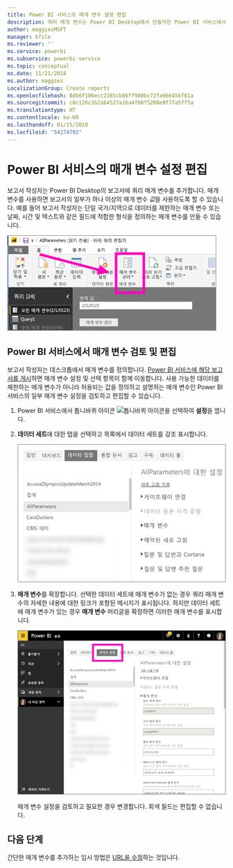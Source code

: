 ```yaml
---
title: Power BI 서비스의 매개 변수 설정 편집
description: 쿼리 매개 변수는 Power BI Desktop에서 만들지만 Power BI 서비스에서 검토되고 업데이트될 수 있습니다.
author: maggiesMSFT
manager: kfile
ms.reviewer: ''
ms.service: powerbi
ms.subservice: powerbi-service
ms.topic: conceptual
ms.date: 11/21/2018
ms.author: maggies
LocalizationGroup: Create reports
ms.openlocfilehash: 8db6f106ecc2285cb66ff980bc72fa666456f81a
ms.sourcegitcommit: c8c126c1b2ab4527a16a4fb8f5208e0f7fa5ff5a
ms.translationtype: HT
ms.contentlocale: ko-KR
ms.lasthandoff: 01/15/2019
ms.locfileid: "54274792"
---
```

# <a name="edit-parameter-settings-in-the-power-bi-service"></a>Power BI 서비스의 매개 변수 설정 편집
보고서 작성자는 Power BI Desktop의 보고서에 쿼리 매개 변수를 추가합니다. 매개 변수를 사용하면 보고서의 일부가 하나 이상의 매개 변수 *값*을 사용하도록 할 수 있습니다. 예를 들어 보고서 작성자는 단일 국가/지역으로 데이터를 제한하는 매개 변수 또는 날짜, 시간 및 텍스트와 같은 필드에 적합한 형식을 정의하는 매개 변수를 만들 수 있습니다.

![데스크톱에서 매개 변수 관리 옵션을 보여주는 홈 탭](media/service-parameters/power-bi-manage-parameters.png)

## <a name="review-and-edit-parameters-in-power-bi-service"></a>Power BI 서비스에서 매개 변수 검토 및 편집

보고서 작성자는 데스크톱에서 매개 변수를 정의합니다. [Power BI 서비스에 해당 보고서를 게시](desktop-upload-desktop-files.md)하면 매개 변수 설정 및 선택 항목이 함께 이동합니다. 사용 가능한 데이터를 제한하는 매개 변수가 아니라 허용되는 값을 정의하고 설명하는 매개 변수인 Power BI 서비스의 일부 매개 변수 설정을 검토하고 편집할 수 있습니다.

1. Power BI 서비스에서 톱니바퀴 아이콘 ![톱니바퀴 아이콘](media/service-parameters/power-bi-cog.png)을 선택하여 **설정**을 엽니다.

2. **데이터 세트**에 대한 탭을 선택하고 목록에서 데이터 세트를 강조 표시합니다. 
    
    ![데이터 세트 탭이 선택된 설정 창](media/service-parameters/power-bi-select-dataset2.png)

3. **매개 변수**를 확장합니다.  선택한 데이터 세트에 매개 변수가 없는 경우 쿼리 매개 변수의 자세한 내용에 대한 링크가 포함된 메시지가 표시됩니다. 하지만 데이터 세트에 매개 변수가 있는 경우 **매개 변수** 머리글을 확장하면 이러한 매개 변수를 표시합니다. 

    ![매개 변수를 확장한 설정 창](media/service-parameters/power-bi-settings.png)

    매개 변수 설정을 검토하고 필요한 경우 변경합니다. 회색 필드는 편집할 수 없습니다. 


## <a name="next-steps"></a>다음 단계
간단한 매개 변수를 추가하는 임시 방법은 [URL을 수정](service-url-filters.md)하는 것입니다.